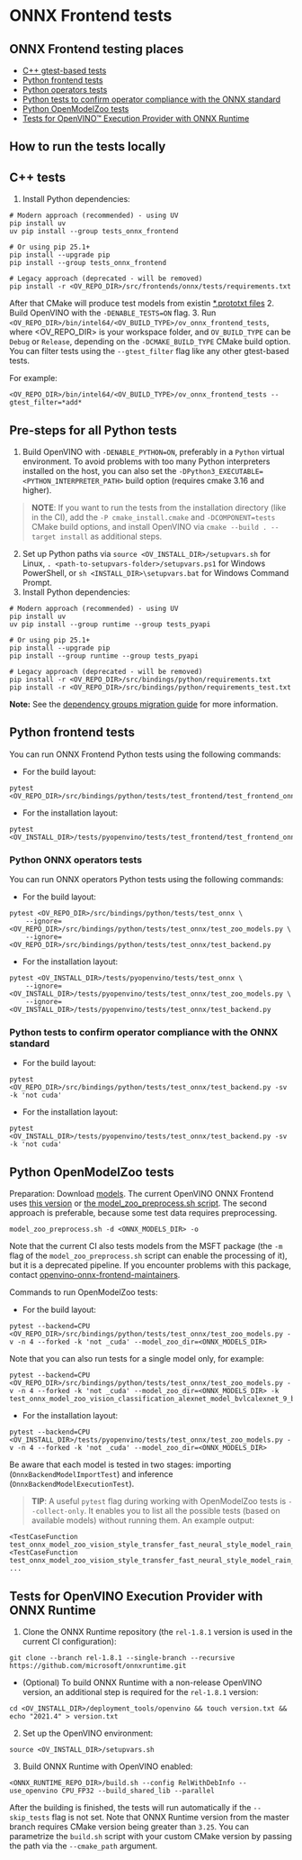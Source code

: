 # ONNX Frontend tests

## ONNX Frontend testing places
- [C++ gtest-based tests](../tests)
- [Python frontend tests](../../../../src/bindings/python/tests/test_frontend)
- [Python operators tests](../../../../src/bindings/python/tests/test_onnx)
- [Python tests to confirm operator compliance with the ONNX standard](../../../../src/bindings/python/tests/test_onnx/test_backend.py)
- [Python OpenModelZoo tests](../../../../src/bindings/python/tests/test_onnx/test_zoo_models.py)
- [Tests for OpenVINO™ Execution Provider with ONNX Runtime](../../../../.ci/azure/linux_onnxruntime.yml)


## How to run the tests locally
## C++ tests
1. Install Python dependencies:
```
# Modern approach (recommended) - using UV
pip install uv
uv pip install --group tests_onnx_frontend

# Or using pip 25.1+
pip install --upgrade pip
pip install --group tests_onnx_frontend

# Legacy approach (deprecated - will be removed)
pip install -r <OV_REPO_DIR>/src/frontends/onnx/tests/requirements.txt
```
After that CMake will produce test models from existin [*.prototxt files](../tests/models)
2. Build OpenVINO with the `-DENABLE_TESTS=ON` flag.
3. Run `<OV_REPO_DIR>/bin/intel64/<OV_BUILD_TYPE>/ov_onnx_frontend_tests`, where <OV_REPO_DIR> is your workspace folder, and `OV_BUILD_TYPE` can be `Debug` or `Release`, depending on the `-DCMAKE_BUILD_TYPE` CMake build option.
You can filter tests using the `--gtest_filter` flag like any other gtest-based tests.

For example:
```
<OV_REPO_DIR>/bin/intel64/<OV_BUILD_TYPE>/ov_onnx_frontend_tests --gtest_filter=*add*

```


## Pre-steps for all Python tests
1. Build OpenVINO with `-DENABLE_PYTHON=ON`, preferably in a `Python` virtual environment. To avoid problems with too many Python interpreters installed on the host, you can also set the `-DPython3_EXECUTABLE=<PYTHON_INTERPRETER_PATH>` build option (requires cmake 3.16 and higher).
> **NOTE**: If you want to run the tests from the installation directory (like in the CI), add the `-P cmake_install.cmake` and `-DCOMPONENT=tests` CMake build options, and install OpenVINO via `cmake --build . --target install` as additional steps.
2. Set up Python paths via `source <OV_INSTALL_DIR>/setupvars.sh` for Linux, `. <path-to-setupvars-folder>/setupvars.ps1` for Windows PowerShell, or `sh <INSTALL_DIR>\setupvars.bat` for Windows Command Prompt.
3. Install Python dependencies:
```
# Modern approach (recommended) - using UV
pip install uv
uv pip install --group runtime --group tests_pyapi

# Or using pip 25.1+
pip install --upgrade pip
pip install --group runtime --group tests_pyapi

# Legacy approach (deprecated - will be removed)
pip install -r <OV_REPO_DIR>/src/bindings/python/requirements.txt
pip install -r <OV_REPO_DIR>/src/bindings/python/requirements_test.txt
```

**Note:** See the [dependency groups migration guide](../../../src/bindings/python/docs/dependency_groups_migration.md) for more information.


## Python frontend tests
You can run ONNX Frontend Python tests using the following commands:

- For the build layout:
```
pytest <OV_REPO_DIR>/src/bindings/python/tests/test_frontend/test_frontend_onnx*
```
- For the installation layout:
```
pytest <OV_INSTALL_DIR>/tests/pyopenvino/tests/test_frontend/test_frontend_onnx*
```


### Python ONNX operators tests
You can run ONNX operators Python tests using the following commands:

- For the build layout:
```
pytest <OV_REPO_DIR>/src/bindings/python/tests/test_onnx \
    --ignore=<OV_REPO_DIR>/src/bindings/python/tests/test_onnx/test_zoo_models.py \
    --ignore=<OV_REPO_DIR>/src/bindings/python/tests/test_onnx/test_backend.py
```
- For the installation layout:
```
pytest <OV_INSTALL_DIR>/tests/pyopenvino/tests/test_onnx \
    --ignore=<OV_INSTALL_DIR>/tests/pyopenvino/tests/test_onnx/test_zoo_models.py \
    --ignore=<OV_INSTALL_DIR>/tests/pyopenvino/tests/test_onnx/test_backend.py
```


### Python tests to confirm operator compliance with the ONNX standard
- For the build layout:
```
pytest <OV_REPO_DIR>/src/bindings/python/tests/test_onnx/test_backend.py -sv -k 'not cuda'
```
- For the installation layout:
```
pytest <OV_INSTALL_DIR>/tests/pyopenvino/tests/test_onnx/test_backend.py -sv -k 'not cuda'
```


## Python OpenModelZoo tests
Preparation: Download [models](https://github.com/onnx/models). The current OpenVINO ONNX Frontend uses [this version](https://github.com/onnx/models/commit/d58213534f2a4d1c4b19ba62b3bb5f544353256e) or [the model_zoo_preprocess.sh script](../../../../src/bindings/python/tests/test_onnx/model_zoo_preprocess.sh). The second approach is preferable, because some test data requires preprocessing.
```
model_zoo_preprocess.sh -d <ONNX_MODELS_DIR> -o
```
Note that the current CI also tests models from the MSFT package (the `-m` flag of the `model_zoo_preprocess.sh` script can enable the processing of it), but it is a deprecated pipeline. If you encounter problems with this package, contact [openvino-onnx-frontend-maintainers](https://github.com/orgs/openvinotoolkit/teams/openvino-onnx-frontend-maintainers).

Commands to run OpenModelZoo tests:

- For the build layout:
```
pytest --backend=CPU <OV_REPO_DIR>/src/bindings/python/tests/test_onnx/test_zoo_models.py -v -n 4 --forked -k 'not _cuda' --model_zoo_dir=<ONNX_MODELS_DIR>
```

Note that you can also run tests for a single model only, for example:
```
pytest --backend=CPU <OV_REPO_DIR>/src/bindings/python/tests/test_onnx/test_zoo_models.py -v -n 4 --forked -k 'not _cuda' --model_zoo_dir=<ONNX_MODELS_DIR> -k test_onnx_model_zoo_vision_classification_alexnet_model_bvlcalexnet_9_bvlc_alexnet_model_cpu
```
- For the installation layout:
```
pytest --backend=CPU <OV_INSTALL_DIR>/tests/pyopenvino/tests/test_onnx/test_zoo_models.py -v -n 4 --forked -k 'not _cuda' --model_zoo_dir=<ONNX_MODELS_DIR>
```
Be aware that each model is tested in two stages: importing (`OnnxBackendModelImportTest`) and inference (`OnnxBackendModelExecutionTest`).

> **TIP**: A useful `pytest` flag during working with OpenModelZoo tests is `--collect-only`. It enables you to list all the possible tests (based on available models) without running them.
An example output:
```
<TestCaseFunction test_onnx_model_zoo_vision_style_transfer_fast_neural_style_model_rain_princess_8_rain_princess_model_cpu>
<TestCaseFunction test_onnx_model_zoo_vision_style_transfer_fast_neural_style_model_rain_princess_9_rain_princess_rain_princess_cpu>
...

```


## Tests for OpenVINO Execution Provider with ONNX Runtime
1. Clone the ONNX Runtime repository (the `rel-1.8.1` version is used in the current CI configuration):
```
git clone --branch rel-1.8.1 --single-branch --recursive https://github.com/microsoft/onnxruntime.git
```
- (Optional) To build ONNX Runtime with a non-release OpenVINO version, an additional step is required for the `rel-1.8.1` version:
```
cd <OV_INSTALL_DIR>/deployment_tools/openvino && touch version.txt && echo "2021.4" > version.txt
```
2. Set up the OpenVINO environment:
```
source <OV_INSTALL_DIR>/setupvars.sh
```
3. Build ONNX Runtime with OpenVINO enabled:
```
<ONNX_RUNTIME_REPO_DIR>/build.sh --config RelWithDebInfo --use_openvino CPU_FP32 --build_shared_lib --parallel
```
After the building is finished, the tests will run automatically if the `--skip_tests` flag is not set.
Note that ONNX Runtime version from the master branch requires CMake version being greater than `3.25`. You can parametrize the `build.sh` script with your custom CMake version by passing the path via the `--cmake_path` argument.
